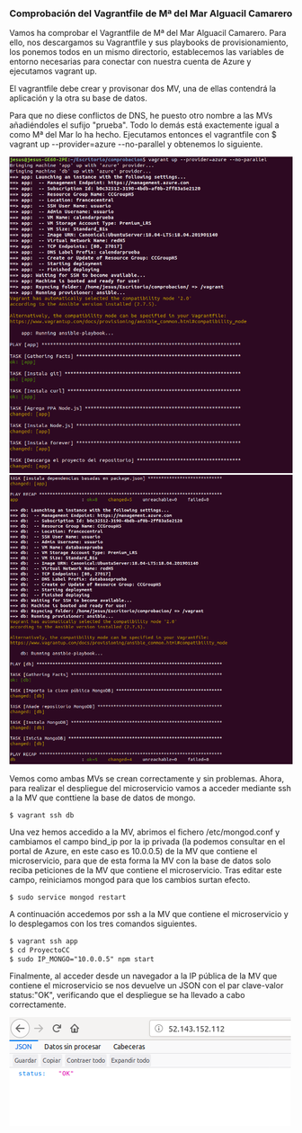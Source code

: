 ### Comprobación del Vagrantfile de Mª del Mar Alguacil Camarero

Vamos ha comprobar el Vagrantfile de Mª del Mar Alguacil Camarero. Para ello, nos descargamos su Vagrantfile y sus playbooks de provisionamiento, los ponemos todos en un mismo directorio, establecemos las variables de entorno necesarias para conectar con nuestra cuenta de Azure y ejecutamos vagrant up.

El vagrantfile debe crear y provisonar dos MV, una de ellas contendrá la aplicación y la otra su base de datos.

Para que no diese conflictos de DNS, he puesto otro nombre a las MVs añadiéndoles el sufijo "prueba". Todo lo demás está exactemente igual a como Mª del Mar lo ha hecho. Ejecutamos entonces el vagrantfile con $ vagrant up --provider=azure --no-parallel y obtenemos lo siguiente.

![imagen no encontrada](img/creacionProvisionApp.png)
![imagen no encontrada](img/creacionProvisionDB.png)

Vemos como ambas MVs se crean correctamente y sin problemas. Ahora, para realizar el despliegue del microservicio vamos a acceder mediante ssh a la MV que conttiene la base de datos de mongo.

~~~
$ vagrant ssh db
~~~

Una vez hemos accedido a la MV, abrimos el fichero /etc/mongod.conf y cambiamos el campo bind_ip por la ip privada (la podemos consultar en el portal de Azure, en este caso es 10.0.0.5) de la MV que contiene el microservicio, para que de esta forma la MV con la base de datos solo reciba peticiones de la MV que contiene el microservicio. Tras editar este campo, reiniciamos mongod para que los cambios surtan efecto.

~~~
$ sudo service mongod restart
~~~

A continuación accedemos por ssh a la MV que contiene el microservicio y lo desplegamos con los tres comandos siguientes.

~~~
$ vagrant ssh app
$ cd ProyectoCC
$ sudo IP_MONGO="10.0.0.5" npm start
~~~

Finalmente, al acceder desde un navegador a la IP pública de la MV que contiene el microservicio se nos devuelve un JSON con el par clave-valor status:"OK", verificando que el despliegue se ha llevado a cabo correctamente.

![imagen no encontrada](img/despliegueMAr.png)
